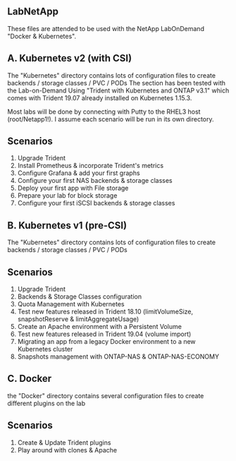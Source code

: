## LabNetApp

These files are attended to be used with the NetApp LabOnDemand "Docker & Kubernetes".


## A. Kubernetes v2 (with CSI)

The "Kubernetes" directory contains lots of configuration files to create backends / storage classes / PVC / PODs
The section has been tested with the Lab-on-Demand Using "Trident with Kubernetes and ONTAP v3.1" which comes with Trident 19.07 already installed on Kubernetes 1.15.3.

Most labs will be done by connecting with Putty to the RHEL3 host (root/Netapp1!).
I assume each scenario will be run in its own directory.

Scenarios
---------
1. Upgrade Trident
2. Install Prometheus & incorporate Trident's metrics
3. Configure Grafana & add your first graphs
4. Configure your first NAS backends & storage classes
5. Deploy your first app with File storage
6. Prepare your lab for block storage
7. Configure your first iSCSI backends & storage classes


## B. Kubernetes v1 (pre-CSI)

The "Kubernetes" directory contains lots of configuration files to create backends / storage classes / PVC / PODs

Scenarios
---------
1. Upgrade Trident
2. Backends & Storage Classes configuration
3. Quota Management with Kubernetes
4. Test new features released in Trident 18.10 (limitVolumeSize, snapshotReserve & limitAggregateUsage)
5. Create an Apache environment with a Persistent Volume
6. Test new features released in Trident 19.04 (volume import)
7. Migrating an app from a legacy Docker environment to a new Kubernetes cluster
8. Snapshots management with ONTAP-NAS & ONTAP-NAS-ECONOMY


## C. Docker

the "Docker" directory contains several configuration files to create different plugins on the lab

Scenarios
---------
1. Create & Update Trident plugins
2. Play around with clones & Apache